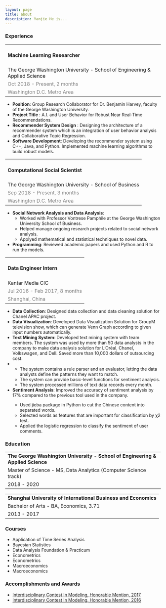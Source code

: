 ```yaml
---
layout: page
title: about
description: Yanjie He is...
---
```


<h3> Experience </h3>

<table>
<tr> <td> <h4> <b> Machine Learning Researcher </b> </h4> </td> </tr>
<tr> <td> The George Washington University - School of Engineering & Applied Science </td> </tr>
<tr> <td> <font color="gray"> Oct 2018 - Present, 2 months </font> </td> </tr>
<tr> <td> <font color="gray"> Washington D.C. Metro Area </font> </td> </tr>
</table>

<ul>
<li> <b>Position</b>: Group Research Collaborator for Dr. Benjamin Harvey, faculty of the George Washington University. </li>
<li> <b>Project Title</b> : A.I. and User Behavior for Robust Near Real-Time Recommendations. </li>
<li> <b>Recommender System Design</b> : Designing the architecture of a recommender system which is an integration of user behavior analysis and Collaborative Topic Regression. </li>
<li> <b>Software Development</b>: Developing the recommender system using C++, Java, and Python. Implemented machine learning algorithms to build robust models. </li>
</ul>

<table>
<tr> <td> <h4> <b> Computational Social Scientist </b> </h4> </td> </tr>
<tr> <td> The George Washington University - School of Business </td> </tr>
<tr> <td> <font color="gray"> Sep 2018 - Present, 3 months </font> </td> </tr>
<tr> <td> <font color="gray"> Washington D.C. Metro Area </font> </td> </tr>
</table>

<ul>
<li> <b>Social Network Analysis and Data Analysis</b>:
    <ul>
    <li> Worked with Professor Vontrese Pamphile at the George Washington University School of Business. </li>
    <li> Helped manage ongoing research projects related to social network analysis. </li>
    <li> Applyed mathematical and statistical techniques to novel data. </li>
    </ul>
</li>
<li> <b>Programming</b>: Reviewed academic papers and used Python and R to run the models. </li>
</ul>

<table>
<tr> <td> <h4> <b> Data Engineer Intern </b> </h4> </td> </tr>
<tr> <td> Kantar Media CIC </td> </tr>
<tr> <td> <font color="gray"> Jul 2016 - Feb 2017, 8 months </font> </td> </tr>
<tr> <td> <font color="gray"> Shanghai, China </font> </td> </tr>
</table>

<ul>
    <li> <b>Data Collection</b>: Designed data collection and data cleaning solution for Chanel APAC project. </li>
    <li> <b>Data Visualization</b>: Developed Data Visualization Solution for GroupM television show, which can generate Venn Graph according to given input numbers automatically. </li>
    <li> <b>Text Mining System</b>: Developed text mining system with team members. The system was used by more than 50 data analysts in the company to make data analysis solution for L’Oréal, Chanel, Volkswagen, and Dell. Saved more than 10,000 dollars of outsourcing cost. </li>
<li><ul>
    <li> The system contains a rule parser and an evaluator, letting the data analysts define the patterns they want to match. </li>
    <li> The system can provide basic-level functions for sentiment analysis. </li>
    <li> The system processed millions of text data records every month. </li>
</ul></li>
<li> <b>Sentiment Analysis</b>: Improved the accuracy of sentiment analysis by 17% compared to the previous tool used in the company. </li>
<ul>
    <li> Used jieba package in Python to cut the Chinese content into separated words.</li>
    <li> Selected words as features that are important for classification by χ2 test.</li>
    <li> Applied the logistic regression to classify the sentiment of user comments.</li>
</ul>
</ul>

<h3> Education </h3>
<table>
<tr> <td> <b> The George Washington University - School of Engineering & Applied Science </b> </td> </tr>
<tr> <td> Master of Science - MS, Data Analytics (Computer Science track) </td> </tr>
<tr> <td> 2018 - 2020 </td> </tr>
</table>

<table>
<tr> <td> <b> Shanghai University of International Business and Economics </b> </td> </tr>
<tr> <td> Bachelor of Arts - BA, Economics, 3.71 </td> </tr>
<tr> <td> 2013 - 2017 </td> </tr>
</table>

<h3> Courses </h3>

<ul>
<li> Application of Time Series Analysis </li>
<li> Bayesian Statistics </li>
<li> Data Analysis Foundation & Practicum </li>
<li> Econometrics </li>
<li> Econometrics </li>
<li> Macroeconomics </li>
<li> Macroeconomics </li>
</ul>

<h3> Accomplishments and Awards </h3>

<ul>
<li> <a href="/assets/70969.pdf"> Interdisciplinary Contest In Modeling, Honorable Mention, 2017 </a></li>
<li> <a href="/assets/46500.pdf"> Interdisciplinary Contest In Modeling, Honorable Mention, 2016 </a></li>
</ul>


